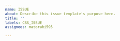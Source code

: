```yaml
---
name: ISSUE
about: Describe this issue template's purpose here.
title: ''
labels: CSS_ISSUE
assignees: matorabi595

---
```



